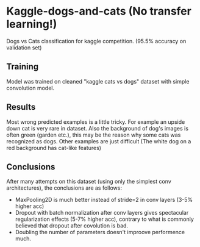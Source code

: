 # Kaggle-dogs-and-cats (No transfer learning!)

Dogs vs Cats classification for kaggle competition. (95.5% accuracy on validation set)

## Training

Model was trained on cleaned "kaggle cats vs dogs" dataset with simple convolution model.

## Results

Most wrong predicted examples is a little tricky. For example an upside down cat is very rare in dataset. Also the background of dog's images is often green (garden etc.), this may be the reason why some cats was recognized as dogs. Other examples are just difficult (The white dog on a red background has cat-like features)

## Conclusions


After many attempts on this dataset (using only the simplest conv architectures), the conclusions are as follows:

- MaxPooling2D is much better instead of stride=2 in conv layers (3-5% higher acc)
- Dropout with batch normalization after conv layers gives spectacular regularization effects (5-7% higher acc), contrary to what is commonly believed that dropout after covolution is bad.
- Doubling the number of parameters doesn't improove performence much.





